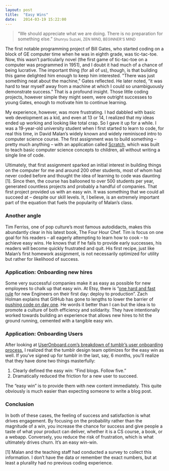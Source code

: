 ```yaml
---
layout: post
title:  "Easy Wins"
date:   2014-03-19 15:22:00
---
```


> “We should appreciate what we are doing. There is no preparation for something else.”
> <small> Shunryu Suzuki, ZEN MIND, BEGINNER'S MIND</small>

The first notable programming project of Bill Gates, who started coding on a block of GE computer time when he was in eighth grade, was tic-tac-toe. Now, this wasn’t particularly novel (the first game of tic-tac-toe on a computer was programmed in 1951), and I doubt it had much of a chance of being lucrative. The important thing (for all of us), though, is that building this game delighted him enough to keep him interested. "There was just something neat about the machine," Gates reflected. He later noted, “it was hard to tear myself away from a machine at which I could so unambiguously demonstrate success.” That is a profound insight. Those little coding projects, however simple they might seem, were outright successes to young Gates, enough to motivate him to continue learning.

<!-- end_excerpt -->

My experience, however, was more frustrating. I had dabbled with basic web development as a kid, and even at 13 or 14, I realized that my ideas ended up working and looking like total crap. So I gave it up for a while. I was a 19-year-old university student when I first started to learn to code, for real this time, in David Malan’s widely known and widely reminisced intro to computer science course. The first assignment was to build something – pretty much anything – with an application called [Scratch][scratch], which was built to teach basic computer science concepts to children, all without writing a single line of code.

Ultimately, that first assignment sparked an initial interest in building things on the computer for me and around 200 other students, most of whom had never coded before and thought the idea of learning to code was daunting [1]. Since then, the course has ballooned to over 500 students per year, generated countless projects and probably a handful of companies. That first project provided us with an easy win. It was something that we could all succeed at – despite our skill levels. It, I believe, is an extremely important part of the equation that fuels the popularity of Malan’s class.

### Another angle
Tim Ferriss, one of pop culture’s most famous autodidacts, makes this abundantly clear in his latest book, The Four Hour Chef. Tim is focus on one goal for his readers – all eagerly attempting to learn how to cook – to achieve easy wins. He knows that if he fails to provide early successes, his readers will become quickly frustrated and quit. His first recipe, just like Malan’s first homework assignment, is not necessarily optimized for utility but rather for likelihood of success.

### Application: Onboarding new hires
Some very successful companies make it as easy as possible for new employees to chalk up that easy win. At Etsy, there is “[one hard and fast rule][etsy] for new Engineers on their first day: deploy to production”. Zach Holman explains that GitHub has gone to lengths to lower the barrier of [pushing code on day one][github]. He words it better than I can but the idea is to promote a culture of both efficiency and solidarity. They have intentionally worked towards building an experience that allows new hires to hit the ground running, cemented with a tangible easy win.

### Application: Onboarding Users
After looking at [UserOnboard.com’s breakdown of tumblr’s user onboarding process][useronboarding.com], I realized that the tumblr design team optimizes for the easy win as well. If you’ve signed up for tumblr in the last, say, 6 months, you’ll realize that they have done two things masterfully:

1. Clearly defined the easy win: “Find blogs. Follow five.”
2. Dramatically reduced the friction for a new user to succeed.

The “easy win” is to provide them with new content immediately. This quite obviously is much easier than expecting someone to write a blog post.

### Conclusion
In both of these cases, the feeling of success and satisfaction is what drives engagement. By focusing on the probability rather than the magnitude of a win, you increase the chance for success and give people a taste of what your product can deliver, whether it is a CS course, a book, or a webapp. Conversely, you reduce the risk of frustration, which is what ultimately drives churn. It’s an easy win-win.


[1] Malan and the teaching staff had conducted a survey to collect this information. I don’t have the data or remember the exact numbers, but at least a plurality had no previous coding experience.

[scratch]: scratch.mit.edu
[etsy]: http://codeascraft.com/2012/03/13/making-it-virtually-easy-to-deploy-on-day-one/
[github]: http://zachholman.com/posts/scaling-github-employees/
[useronboarding.com]: http://www.useronboard.com/how-tumblr-onboards-new-users/

